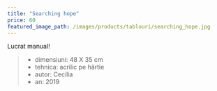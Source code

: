 ```yaml
---
title: "Searching hope"
price: 60
featured_image_path: /images/products/tablouri/searching_hope.jpg
---
```


Lucrat manual!

> - dimensiuni: 48 X 35 cm
> - tehnica: acrilic pe hârtie
> - autor: Cecilia
> - an: 2019